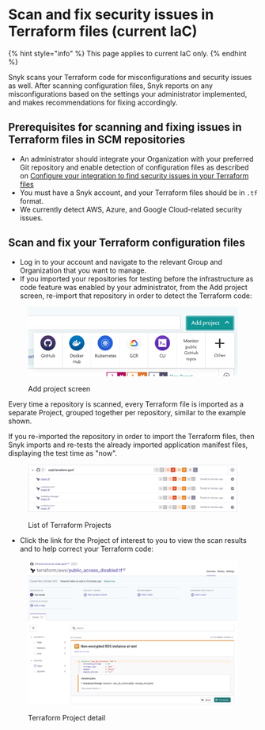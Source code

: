 # Scan and fix security issues in Terraform files (current IaC)

{% hint style="info" %}
This page applies to current IaC only.
{% endhint %}

Snyk scans your Terraform code for misconfigurations and security issues as well. After scanning configuration files, Snyk reports on any misconfigurations based on the settings your administrator implemented, and makes recommendations for fixing accordingly.

## Prerequisites for scanning and fixing issues in Terraform files in SCM repositories

* An administrator should integrate your Organization with your preferred Git repository and enable detection of configuration files as described on [Configure your integration to find security issues in your Terraform files](../../../scan-infrastructure/snyk-infrastructure-as-code/scan-terraform-files/configure-your-integration-to-find-security-issues-in-your-terraform-filess.md)
* You must have a Snyk account, and your Terraform files should be in `.tf` format.
* We currently detect AWS, Azure, and Google Cloud-related security issues.

## Scan and fix your Terraform configuration files

* Log in to your account and navigate to the relevant Group and Organization that you want to manage.
* If you  imported your repositories for testing before the infrastructure as code feature was enabled by your administrator, from the Add project screen, re-import that repository in order to detect the Terraform code:

<figure><img src="../../../.gitbook/assets/screenshot_2020-07-09_at_12.44.03 (1) (1) (3) (3) (2) (1) (1) (1) (1) (1) (1) (1) (1) (1) (1) (1) (1) (1) (1) (1) (1) (1) (1) (1) (1) (1) (1) (1) (1) (1) (1) (1) (1) (1) (1) (1) (1) (1) (1) (1) (1) (1) (1) (1) (1) (1) (1) (1) (1) (1) (1) (1) (1)  (28).png" alt="Add project screen"><figcaption><p>Add project screen</p></figcaption></figure>

Every time a repository is scanned, every Terraform file is imported as a separate Project, grouped together per repository, similar to the example shown.

If you re-imported the repository in order to import the Terraform files, then Snyk imports and re-tests the already imported application manifest files, displaying the test time as "now".

<figure><img src="../../../.gitbook/assets/image (205).png" alt="List of Terraform Projects"><figcaption><p>List of Terraform Projects</p></figcaption></figure>

* Click the link for the Project of interest to you to view the scan results and to help correct your Terraform code:

<figure><img src="../../../.gitbook/assets/image (340) (1) (1).png" alt="Terraform Project detail"><figcaption><p>Terraform Project detail</p></figcaption></figure>
